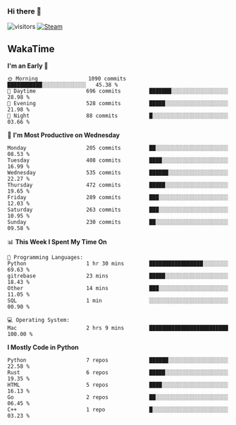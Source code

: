 ### Hi there 👋

![visitors](https://visitor-badge.glitch.me/badge?page_id=zhourunlai)
[![Steam](https://img.shields.io/badge/dynamic/json?url=https%3A%2F%2Fapi.swo.moe%2Fstats%2Fsteamgames%2F76561198285156854&query=count&color=0b1a37&label=Steam&labelColor=134375&logo=steam&suffix=+games&cacheSeconds=3600)](http://steamcommunity.com/profiles/76561198285156854)

## WakaTime
<!--START_SECTION:waka-->
**I'm an Early 🐤** 

```text
🌞 Morning                1090 commits        ███████████░░░░░░░░░░░░░░   45.38 % 
🌆 Daytime                696 commits         ███████░░░░░░░░░░░░░░░░░░   28.98 % 
🌃 Evening                528 commits         █████░░░░░░░░░░░░░░░░░░░░   21.98 % 
🌙 Night                  88 commits          █░░░░░░░░░░░░░░░░░░░░░░░░   03.66 % 
```
📅 **I'm Most Productive on Wednesday** 

```text
Monday                   205 commits         ██░░░░░░░░░░░░░░░░░░░░░░░   08.53 % 
Tuesday                  408 commits         ████░░░░░░░░░░░░░░░░░░░░░   16.99 % 
Wednesday                535 commits         ██████░░░░░░░░░░░░░░░░░░░   22.27 % 
Thursday                 472 commits         █████░░░░░░░░░░░░░░░░░░░░   19.65 % 
Friday                   289 commits         ███░░░░░░░░░░░░░░░░░░░░░░   12.03 % 
Saturday                 263 commits         ███░░░░░░░░░░░░░░░░░░░░░░   10.95 % 
Sunday                   230 commits         ██░░░░░░░░░░░░░░░░░░░░░░░   09.58 % 
```


📊 **This Week I Spent My Time On** 

```text
💬 Programming Languages: 
Python                   1 hr 30 mins        █████████████████░░░░░░░░   69.63 % 
gitrebase                23 mins             █████░░░░░░░░░░░░░░░░░░░░   18.43 % 
Other                    14 mins             ███░░░░░░░░░░░░░░░░░░░░░░   11.05 % 
SQL                      1 min               ░░░░░░░░░░░░░░░░░░░░░░░░░   00.90 % 

💻 Operating System: 
Mac                      2 hrs 9 mins        █████████████████████████   100.00 % 
```

**I Mostly Code in Python** 

```text
Python                   7 repos             ██████░░░░░░░░░░░░░░░░░░░   22.58 % 
Rust                     6 repos             █████░░░░░░░░░░░░░░░░░░░░   19.35 % 
HTML                     5 repos             ████░░░░░░░░░░░░░░░░░░░░░   16.13 % 
Go                       2 repos             ██░░░░░░░░░░░░░░░░░░░░░░░   06.45 % 
C++                      1 repo              █░░░░░░░░░░░░░░░░░░░░░░░░   03.23 % 
```




<!--END_SECTION:waka-->
